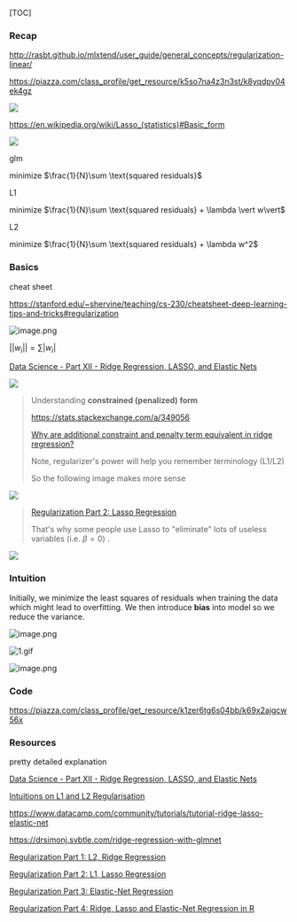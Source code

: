 [TOC]



### Recap

http://rasbt.github.io/mlxtend/user_guide/general_concepts/regularization-linear/

https://piazza.com/class_profile/get_resource/k5so7na4z3n3st/k8yqdpv04ek4gz



![](https://i.loli.net/2020/05/08/e4y89CupFRdg6Bq.png)



https://en.wikipedia.org/wiki/Lasso_(statistics)#Basic_form

![](https://wikimedia.org/api/rest_v1/media/math/render/svg/26064ae92b68228debcddb264868fbf6ca23e579)

glm

minimize $\frac{1}{N}\sum \text{squared residuals}$ 

L1

minimize  $\frac{1}{N}\sum \text{squared residuals} + \lambda \vert w\vert$

L2

minimize  $\frac{1}{N}\sum \text{squared residuals} + \lambda w^2$



### Basics



cheat sheet

https://stanford.edu/~shervine/teaching/cs-230/cheatsheet-deep-learning-tips-and-tricks#regularization





![image.png](https://i.loli.net/2020/01/07/KaQhgG5uIxfD7JZ.png)

$||w_i|| = \sum|w_i|$



[Data Science - Part XII - Ridge Regression, LASSO, and Elastic Nets](https://www.youtube.com/watch?v=ipb2MhSRGdw)



![](https://i.loli.net/2020/01/14/yvnZKHfOzNgh2Uw.png)



> Understanding **constrained (penalized) form**
>
> https://stats.stackexchange.com/a/349056 
>
> [Why are additional constraint and penalty term equivalent in ridge regression?](https://math.stackexchange.com/questions/335306/why-are-additional-constraint-and-penalty-term-equivalent-in-ridge-regression)
>
> Note, regularizer's power will help you remember terminology (L1/L2)
>
> So the following image makes more sense



![](https://i.loli.net/2020/01/14/1QlrudNeyECHbTY.png)



> [Regularization Part 2: Lasso Regression](https://www.youtube.com/watch?v=NGf0voTMlcs&feature=youtu.be)
>
> That's why some people use Lasso to "eliminate" lots of useless variables (i.e. $\beta = 0$) .



![](https://i.loli.net/2020/01/14/ozXxhyCDj2ZfWTp.png)







### Intuition

Initially, we minimize the least squares of residuals when training the data which might lead to overfitting. We then introduce **bias** into model so we reduce the variance.



![image.png](https://i.loli.net/2020/03/31/7mVfX4NDtYOexk1.png)



![1.gif](https://i.loli.net/2020/03/31/HbT4F5X2NaulJmi.gif)





![image.png](https://i.loli.net/2020/04/06/ArK9akthTPLpXxO.png)





### Code

https://piazza.com/class_profile/get_resource/k1zer6tg6s04bb/k69x2ajgcw56x



### Resources



pretty detailed explanation

[Data Science - Part XII - Ridge Regression, LASSO, and Elastic Nets](https://www.youtube.com/watch?v=ipb2MhSRGdw)





[Intuitions on L1 and L2 Regularisation](https://towardsdatascience.com/intuitions-on-l1-and-l2-regularisation-235f2db4c261)

https://www.datacamp.com/community/tutorials/tutorial-ridge-lasso-elastic-net

https://drsimonj.svbtle.com/ridge-regression-with-glmnet



[Regularization Part 1: L2, Ridge Regression](https://youtu.be/Q81RR3yKn30)

[Regularization Part 2: L1, Lasso Regression](https://youtu.be/NGf0voTMlcs)

[Regularization Part 3: Elastic-Net Regression](https://youtu.be/1dKRdX9bfIo)

[Regularization Part 4: Ridge, Lasso and Elastic-Net Regression in R](https://youtu.be/ctmNq7FgbvI)

